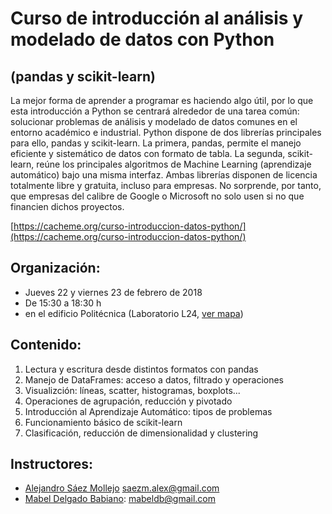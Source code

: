 # Curso de introducción al análisis y modelado de datos con Python

## (pandas y scikit-learn)

La mejor forma de aprender a programar es haciendo algo útil, por lo que esta introducción a Python se centrará alrededor de una tarea común: solucionar problemas de análisis y modelado de datos comunes en el entorno académico e industrial. Python dispone de dos librerías principales para ello, pandas y scikit-learn. La primera, pandas, permite el manejo eficiente y sistemático de datos con formato de tabla. La segunda, scikit-learn, reúne los principales algoritmos de Machine Learning (aprendizaje automático) bajo una misma interfaz. Ambas librerías disponen de licencia totalmente libre y gratuita, incluso para empresas. No sorprende, por tanto, que empresas del calibre de Google o Microsoft no solo usen si no que financien dichos proyectos.

[https://cacheme.org/curso-introduccion-datos-python/](https://cacheme.org/curso-introduccion-datos-python/)

## Organización:

- Jueves 22 y viernes 23 de febrero de 2018
- De 15:30 a 18:30 h 
- en el edificio Politécnica (Laboratorio L24, [ver mapa](https://www.sigua.ua.es/index.html?id=0016P2002))

## Contenido:

1. Lectura y escritura desde distintos formatos con pandas
2. Manejo de DataFrames: acceso a datos, filtrado y operaciones
3. Visualizción: líneas, scatter, histogramas, boxplots...
4. Operaciones de agrupación, reducción y pivotado
5. Introducción al Aprendizaje Automático: tipos de problemas
6. Funcionamiento básico de scikit-learn
7. Clasificación, reducción de dimensionalidad y clustering

## Instructores:

* [Alejandro Sáez Mollejo](https://www.linkedin.com/in/alejandrosaezm/) saezm.alex@gmail.com
* [Mabel Delgado Babiano](https://www.linkedin.com/in/mabeldelgadob/): mabeldb@gmail.com
